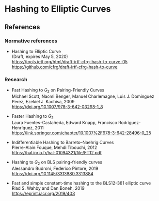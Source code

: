 # Hashing to Elliptic Curves

## References

### Normative references

- Hashing to Elliptic Curve\
  (Draft, expires May 5, 2020)\
  https://tools.ietf.org/html/draft-irtf-cfrg-hash-to-curve-05 \
  https://github.com/cfrg/draft-irtf-cfrg-hash-to-curve

### Research

- Fast Hashing to $G_2$ on Pairing-Friendly Curves \
  Michael Scott, Naomi Benger, Manuel Charlemagne, Luis J. Dominguez Perez, Ezekiel J. Kachisa, 2009\
  https://doi.org/10.1007/978-3-642-03298-1_8

- Faster Hashing to $G_2$\
  Laura Fuentes-Castañeda, Edward Knapp, Francisco Rodríguez-Henríquez, 2011\
  https://link.springer.com/chapter/10.1007%2F978-3-642-28496-0_25

- Indifferentiable Hashing to Barreto–Naehrig Curves\
  Pierre-Alain Fouque, Mehdi Tibouchi, 2012\
  https://hal.inria.fr/hal-01094321/file/FT12.pdf

- Hashing to $G_2$ on BLS pairing-friendly curves\
  Alessandro Budroni, Federico Pintore, 2019\
  https://doi.org/10.1145/3313880.3313884

- Fast and simple constant-time hashing to the BLS12-381 elliptic curve\
  Riad S. Wahby and Dan Boneh, 2019\
  https://eprint.iacr.org/2019/403
